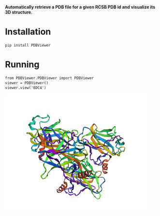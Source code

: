 **Automatically retrieve a PDB file for a given RCSB PDB id and visualize its 3D structure.**

# Installation

```r{}
pip install PDBViewer
```
# Running

```{r codes}
from PDBViewer.PDBViewer import PDBViewer
viewer = PDBViewer()
viewer.view('8DC4')
```


![8DC4](8DC4.png)

